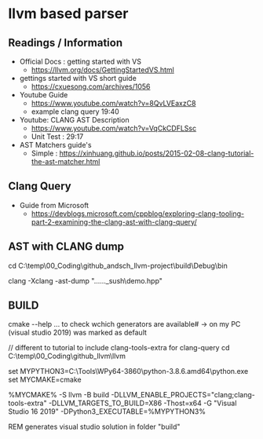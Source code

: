 # llvm based parser

## Readings / Information

- Official Docs : getting started with VS
  - https://llvm.org/docs/GettingStartedVS.html
- gettings started with VS short guide
  - https://cxuesong.com/archives/1056
- Youtube Guide
  - https://www.youtube.com/watch?v=8QvLVEaxzC8
  - example clang query 19:40
- Youtube: CLANG AST Description
  - https://www.youtube.com/watch?v=VqCkCDFLSsc
  - Unit Test : 29:17
- AST Matchers guide's
  - Simple : https://xinhuang.github.io/posts/2015-02-08-clang-tutorial-the-ast-matcher.html


## Clang Query
- Guide from Microsoft
  - https://devblogs.microsoft.com/cppblog/exploring-clang-tooling-part-2-examining-the-clang-ast-with-clang-query/

## AST with CLANG dump
cd C:\temp\00_Coding\github_andsch_llvm-project\build\Debug\bin

clang -Xclang -ast-dump "..\..\..\_sush\demo.hpp"


## BUILD


cmake --help
... to check wchich generators are available#
-> on my PC (visual studio 2019) was marked as default 


// different to tutorial to include clang-tools-extra for clang-query
cd C:\temp\00_Coding\github_llvm\llvm

set MYPYTHON3=C:\Tools\WPy64-3860\python-3.8.6.amd64\python.exe
set MYCMAKE=cmake

%MYCMAKE% -S llvm -B build -DLLVM_ENABLE_PROJECTS="clang;clang-tools-extra" -DLLVM_TARGETS_TO_BUILD=X86 -Thost=x64 -G "Visual Studio 16 2019" -DPython3_EXECUTABLE=%MYPYTHON3%

REM generates visual studio solution in folder "build"



